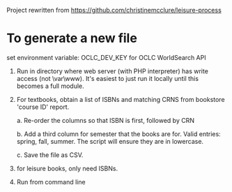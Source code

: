 Project rewritten from https://github.com/christinemcclure/leisure-process


# To generate a new file

set environment variable: OCLC_DEV_KEY for OCLC WorldSearch API

1. Run in directory where web server (with PHP interpreter) has write access (not \var\www). It's easiest to just run it locally until this becomes a full module.
2. For textbooks, obtain a list of ISBNs and matching CRNS from bookstore 'course ID' report. 

    a. Re-order the columns so that ISBN is first, followed by CRN

    b. Add a third column for semester that the books are for. Valid entries: spring, fall, summer. The script will ensure they are in lowercase.

    c. Save the file as CSV. 

3. for leisure books, only need ISBNs.
4. Run from command line

